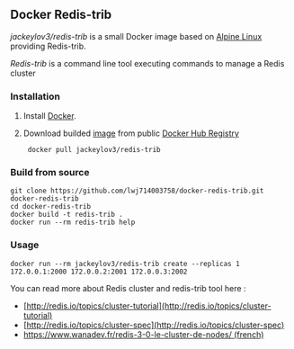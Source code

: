 ## Docker Redis-trib

*jackeylov3/redis-trib* is a small Docker image based on [Alpine Linux](http://gliderlabs.viewdocs.io/docker-alpine/) providing Redis-trib.

*Redis-trib* is a command line tool executing commands to manage a Redis cluster


### Installation

1. Install [Docker](https://docs.docker.com/installation/#installation).

2. Download builded [image](https://registry.hub.docker.com/u/inem0o/redis-trib/) from public [Docker Hub Registry](https://registry.hub.docker.com/) 

		docker pull jackeylov3/redis-trib

### Build from source


	git clone https://github.com/lwj714003758/docker-redis-trib.git docker-redis-trib
	cd docker-redis-trib
	docker build -t redis-trib .
	docker run --rm redis-trib help

### Usage


	docker run --rm jackeylov3/redis-trib create --replicas 1 172.0.0.1:2000 172.0.0.2:2001 172.0.0.3:2002 


You can read more about Redis cluster and redis-trib tool here :

- [http://redis.io/topics/cluster-tutorial](http://redis.io/topics/cluster-tutorial)
- [http://redis.io/topics/cluster-spec](http://redis.io/topics/cluster-spec)
- [https://www.wanadev.fr/redis-3-0-le-cluster-de-nodes/ (french)](https://www.wanadev.fr/redis-3-0-le-cluster-de-nodes)
